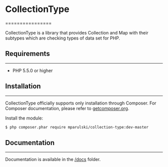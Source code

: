 # CollectionType
================

CollectionType is a library that provides Collection and Map with their subtypes which are checking types of data set for PHP.

## Requirements
---------------

* PHP 5.5.0 or higher

## Installation
---------------

CollectionType officially supports only installation through Composer. For Composer documentation, please refer to [getcomposer.org](http://getcomposer.org/).

Install the module:

```sh
$ php composer.phar require mparulski/collection-type:dev-master
```

## Documentation
----------------

Documentation is available in the [/docs](/docs) folder.

